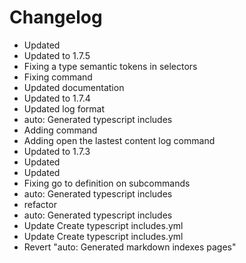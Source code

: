 # Changelog 
- Updated
- Updated to 1.7.5
- Fixing a type semantic tokens in selectors
- Fixing command
- Updated documentation
- Updated to 1.7.4
- Updated log format
- auto: Generated typescript includes
- Adding command
- Adding open the lastest content log command
- Updated to 1.7.3
- Updated
- Updated
- Fixing go to definition on subcommands
- auto: Generated typescript includes
- refactor
- auto: Generated typescript includes
- Update Create typescript includes.yml
- Update Create typescript includes.yml
- Revert "auto: Generated markdown indexes pages"
